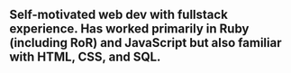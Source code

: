 ## Self-motivated web dev with fullstack experience. Has worked primarily in Ruby (including RoR) and JavaScript but also familiar with HTML, CSS, and SQL.

<!---
dinoflower/dinoflower is a ✨ special ✨ repository because its `README.md` (this file) appears on your GitHub profile.
You can click the Preview link to take a look at your changes.
--->
